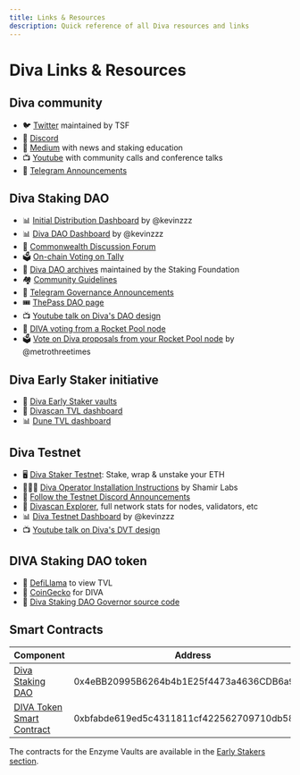 ```yaml
---
title: Links & Resources
description: Quick reference of all Diva resources and links
---
```


# Diva Links & Resources

## Diva community

- 🐦 [Twitter](https://twitter.com/divastaking) maintained by TSF
- 👾 [Discord](https://discord.gg/diva)
- 📰 [Medium](https://divastaking.medium.com) with news and staking education
- 📺 [Youtube](https://youtube.com/@DivaStaking) with community calls and conference talks
- 📣 [Telegram Announcements](https://t.me/followdiva)

## Diva Staking DAO

- 📊 [Initial Distribution Dashboard](https://dune.com/kevinzzz/diva-airdrop-claim) by @kevinzzz
- 📊 [Diva DAO Dashboard](https://dune.com/kevinzzz/diva-dao) by @kevinzzz
- 💬 [Commonwealth Discussion Forum](https://commonwealth.im/divastaking/discussion)
- 🗳️ [On-chain Voting on Tally](https://tally.xyz/gov/diva)
- 📗 [Diva DAO archives](https://github.com/staking-foundation/diva-dao) maintained by the Staking Foundation
- 🏘️ [Community Guidelines](https://github.com/staking-foundation/diva-dao/blob/main/Community-Guidelines.md)
- 📣 [Telegram Governance Announcements](https://t.me/divagovernance)
- 🎟️ [ThePass DAO page](https://thepass.to/dao/DivaStaking/DAOPage)
- 📺 [Youtube talk on Diva's DAO design](https://www.youtube.com/watch?v=LJJY_l4VsoQ&ab_channel=DivaStaking)
- 🚀 [DIVA voting from a Rocket Pool node](https://majestyle.medium.com/diva-voting-from-rocketpool-node-7124118b45e0)
- 🗳️ [Vote on Diva proposals from your Rocket Pool node](https://proposalclip.xyz/) by @metrothreetimes

## Diva Early Staker initiative

- 🌱 [Diva Early Staker vaults](https://diva.enzyme.finance)
- 💠 [Divascan TVL dashboard](https://divascan.io/enzyme)
- 📊 [Dune TVL dashboard](https://dune.com/divastaking/tvl)

## Diva Testnet

- 🖥️ [Diva Staker Testnet](https://stake.diva.community): Stake, wrap & unstake your ETH
- 👷🏼‍♀️ [Diva Operator Installation Instructions](https://docs.shamirlabs.org/) by Shamir Labs
- 📣 [Follow the Testnet Discord Announcements](https://discord.com/channels/1041618287500460083/1139972545144160256)
- 💠 [Divascan Explorer](https://divascan.io/), full network stats for nodes, validators, etc
- 📊 [Diva Testnet Dashboard](https://dune.com/kevinzzz/diva-testnet-operation-status) by @kevinzzz
- 📺 [Youtube talk on Diva's DVT design](https://www.youtube.com/watch?v=IHgMk15g2D4&ab_channel=DivaStaking)

## DIVA Staking DAO token

- 🦙 [DefiLlama](https://defillama.com/protocol/diva) to view TVL
- 🦎 [CoinGecko](https://www.coingecko.com/en/coins/diva-staking) for DIVA
- 🐙 [Diva Staking DAO Governor source code](https://github.com/staking-foundation/diva-governor)

## Smart Contracts

| Component                                                                                          | Address |
| -------------------------------------------------------------------------------------------------- | ------------------------------------------ |
| [Diva Staking DAO](https://etherscan.io/address/0x4eBB20995B6264b4b1E25f4473a4636CDB6a9790)        | 0x4eBB20995B6264b4b1E25f4473a4636CDB6a9790 |
| [DIVA Token Smart Contract](https://etherscan.io/token/0xbfabde619ed5c4311811cf422562709710db587d) | 0xbfabde619ed5c4311811cf422562709710db587d |

The contracts for the Enzyme Vaults are available in the [Early Stakers section](early_stakers#smart-contracts-used-by-enzyme).
